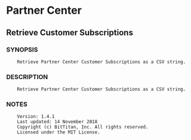 # Partner Center
## Retrieve Customer Subscriptions
### SYNOPSIS
```
    Retrieve Partner Center Customer Subscriptions as a CSV string.
```
### DESCRIPTION
```
    Retrieve Partner Center Customer Subscriptions as a CSV string.
```
### NOTES
```
    Version: 1.4.1
    Last updated: 14 November 2018
    Copyright (c) BitTitan, Inc. All rights reserved.
    Licensed under the MIT License.
```

